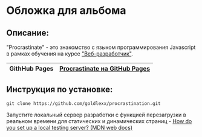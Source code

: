 # Обложка для альбома 

## Описание:

"Procrastinate" - это знакомство с языком программирования Javascript в рамках обучения на курсе ["Веб-разработчик"](https://praktikum.yandex.ru/web/).

| **GithHub Pages** | [Procrastinate на GitHub Pages](https://goldlexx.github.io/procrastination/) |
| ----------------- | -------------------------------------------------------------------- |


## Инструкция по установке:

```
git clone https://github.com/goldlexx/procrastination.git
```
Запустите локальный сервер разработки с функцией перезагрузки в реальном времени для статических и динамических страниц - [How do you set up a local testing server? (MDN web docs)](https://developer.mozilla.org/en-US/docs/Learn/Common_questions/set_up_a_local_testing_server)









